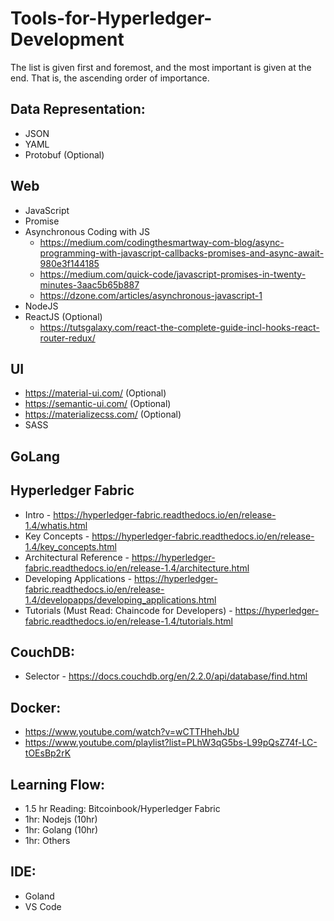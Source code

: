 # Tools-for-Hyperledger-Development
The list is given first and foremost, and the most important is given at the end. That is, the ascending order of importance.

## Data Representation:
   - JSON 
   - YAML
   - Protobuf (Optional)

## Web
   - JavaScript
   - Promise
   - Asynchronous Coding with JS 
      - https://medium.com/codingthesmartway-com-blog/async-programming-with-javascript-callbacks-promises-and-async-await-980e3f144185
      - https://medium.com/quick-code/javascript-promises-in-twenty-minutes-3aac5b65b887
      - https://dzone.com/articles/asynchronous-javascript-1
   - NodeJS 
   - ReactJS (Optional)
      - https://tutsgalaxy.com/react-the-complete-guide-incl-hooks-react-router-redux/

## UI
   - https://material-ui.com/ (Optional)
   - https://semantic-ui.com/ (Optional)
   - https://materializecss.com/ (Optional)
   - SASS

## GoLang

## Hyperledger Fabric
   - Intro - https://hyperledger-fabric.readthedocs.io/en/release-1.4/whatis.html
   - Key Concepts - https://hyperledger-fabric.readthedocs.io/en/release-1.4/key_concepts.html
   - Architectural Reference - https://hyperledger-fabric.readthedocs.io/en/release-1.4/architecture.html
   - Developing Applications - https://hyperledger-fabric.readthedocs.io/en/release-1.4/developapps/developing_applications.html
   - Tutorials (Must Read: Chaincode for Developers) - https://hyperledger-fabric.readthedocs.io/en/release-1.4/tutorials.html
## CouchDB:
   - Selector - https://docs.couchdb.org/en/2.2.0/api/database/find.html
## Docker:
   - https://www.youtube.com/watch?v=wCTTHhehJbU
   - https://www.youtube.com/playlist?list=PLhW3qG5bs-L99pQsZ74f-LC-tOEsBp2rK

## Learning Flow:
   - 1.5 hr Reading: Bitcoinbook/Hyperledger Fabric
   - 1hr: Nodejs (10hr)
   - 1hr: Golang (10hr)
   - 1hr: Others


## IDE: 
   - Goland
   - VS Code














